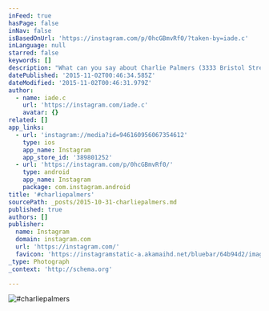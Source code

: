 ```yaml
---
inFeed: true
hasPage: false
inNav: false
isBasedOnUrl: 'https://instagram.com/p/0hcGBmvRf0/?taken-by=iade.c'
inLanguage: null
starred: false
keywords: []
description: "What can you say about Charlie Palmers (3333 Bristol Street Costa Mesa, CA 92626 - http://www.charliepalmer.com/charlie-palmer-at-bloomingdales/ ) ..Hidden within Bloomingdales in South Coast Plaza, the natural place to build a restaurant. Whilst the food is amazing, that dinner for 5 left a hefty 4 figure dent in the bank account. Use the restaurant wisely, marriage proposals, births, you've won the lottery.. on the plus side though there is the bar. Upmarket, yes.. busy, yes.. but hell you can go to this bar every weekend and have a great time. It's no more expensive than any other bar (I think.. must check the tab next time..) and has a great vibe about it.. start here, then you're just a taxi away from a bar crawl in Newport Beach, before heading home with a bongo playing taxi driver... perfect! "
datePublished: '2015-11-02T00:46:34.585Z'
dateModified: '2015-11-02T00:46:31.979Z'
author:
  - name: iade.c
    url: 'https://instagram.com/iade.c'
    avatar: {}
related: []
app_links:
  - url: 'instagram://media?id=946160956067354612'
    type: ios
    app_name: Instagram
    app_store_id: '389801252'
  - url: 'https://instagram.com/p/0hcGBmvRf0/'
    type: android
    app_name: Instagram
    package: com.instagram.android
title: '#charliepalmers'
sourcePath: _posts/2015-10-31-charliepalmers.md
published: true
authors: []
publisher:
  name: Instagram
  domain: instagram.com
  url: 'https://instagram.com/'
  favicon: 'https://instagramstatic-a.akamaihd.net/bluebar/64b94d2/images/ico/favicon.ico'
_type: Photograph
_context: 'http://schema.org'

---
```

![#charliepalmers](https://scontent.cdninstagram.com/hphotos-xaf1/t51.2885-15/e15/11055722_1608666519347226_555635429_n.jpg)